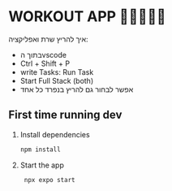 # WORKOUT APP 🏋🏽🔥💪🏼

איך להריץ שרת ואפליקציה:
 - בתוך הvscode
 - Ctrl + Shift + P
 - write Tasks: Run Task
 - Start Full Stack (both)
 - אפשר לבחור גם להריץ בנפרד כל אחד

## First time running dev
1. Install dependencies

   ```bash
   npm install
   ```

2. Start the app

   ```bash
    npx expo start
   ```